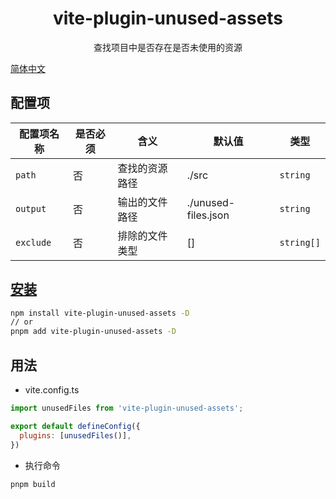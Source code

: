 <h1 align="center">vite-plugin-unused-assets</h1>
<p align="center">查找项目中是否存在是否未使用的资源</p>

[简体中文](./READM-ZH.md)

## 配置项

| **配置项名称** | **是否必须** | **含义**           | **默认值** | **类型**  |
| -------------- | ------------ | --------           | ---------- | --------  |
| `path`    | 否           | 查找的资源路径 | ./src        | `string`  |
| `output`    | 否           | 输出的文件路径 | ./unused-files.json   |`string` |
| `exclude`    | 否           | 排除的文件类型 | []      | `string[]` |

## [安装](https://www.npmjs.com/package/vite-plugin-unused-assets)

```bash
npm install vite-plugin-unused-assets -D
// or
pnpm add vite-plugin-unused-assets -D
```

## 用法

- vite.config.ts

```js
import unusedFiles from 'vite-plugin-unused-assets';

export default defineConfig({
  plugins: [unusedFiles()],
})

```
- 执行命令
```
pnpm build
```
